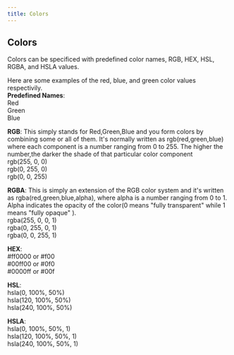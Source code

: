 ```yaml
---
title: Colors
---
```

## Colors

Colors can be specificed with predefined color names, RGB, HEX, HSL, RGBA, and HSLA values.

Here are some examples of the red, blue, and green color values respectivily.<br />
**Predefined Names**: <br />
Red <br />
Green <br />
Blue <br />

**RGB**: This simply stands for Red,Green,Blue and you form colors by combining some or all of them. It's normally written as rgb(red,green,blue) where each component is a number ranging from 0 to 255. The higher the number,the darker the shade of that particular color component<br />
rgb(255, 0, 0) <br />
rgb(0, 255, 0) <br />
rgb(0, 0, 255) <br />

**RGBA**: This is simply an extension of the RGB color system and it's written as rgba(red,green,blue,alpha), where alpha is a number ranging from 0 to 1. Alpha indicates the opacity of the color(0 means "fully transparent" while 1 means "fully opaque" ).<br />
rgba(255, 0, 0, 1) <br />
rgba(0, 255, 0, 1) <br />
rgba(0, 0, 255, 1) <br />

**HEX**: <br />
#ff0000 or #f00 <br />
#00ff00 or #0f0 <br />
#0000ff or #00f <br />

**HSL**: <br />
hsla(0, 100%, 50%) <br />
hsla(120, 100%, 50%) <br />
hsla(240, 100%, 50%) <br />

**HSLA**: <br />
hsla(0, 100%, 50%, 1) <br />
hsla(120, 100%, 50%, 1) <br />
hsla(240, 100%, 50%, 1) <br />


